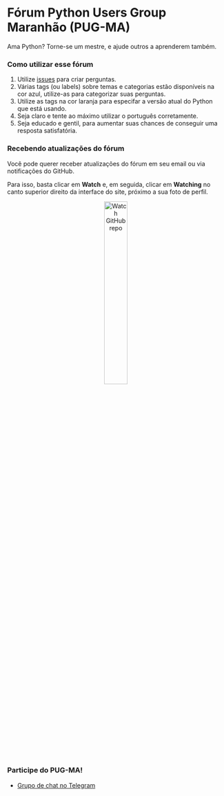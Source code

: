 # Fórum Python Users Group Maranhão (PUG-MA)

Ama Python? Torne-se um mestre, e ajude outros a aprenderem também.

### Como utilizar esse fórum

1. Utilize [issues](https://github.com/pug-ma/forum/issues) para criar perguntas.
2. Várias tags (ou labels) sobre temas e categorias estão disponíveis na cor azul, utilize-as para categorizar suas perguntas.
3. Utilize as tags na cor laranja para especifar a versão atual do Python que está usando.
4. Seja claro e tente ao máximo utilizar o português corretamente.
5. Seja educado e gentil, para aumentar suas chances de conseguir uma resposta satisfatória.

### Recebendo atualizações do fórum

Você pode querer receber atualizações do fórum em seu email ou via notificações do GitHub.

Para isso, basta clicar em **Watch** e, em seguida, clicar em **Watching** no canto superior direito da interface do site, próximo a sua foto de perfil.

<p align="center">
  <img src="https://github-images.s3.amazonaws.com/help/repository/repo-actions-watch.png" alt="Watch GitHub repo" width="33%" />
</p>

### Participe do PUG-MA!

 - [Grupo de chat no Telegram](https://t.me/pugma)
